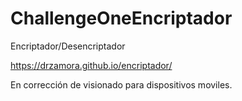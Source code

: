 # ChallengeOneEncriptador
Encriptador/Desencriptador

https://drzamora.github.io/encriptador/

En corrección de visionado para dispositivos moviles.
